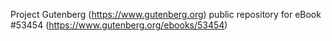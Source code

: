Project Gutenberg (https://www.gutenberg.org) public repository for
eBook #53454 (https://www.gutenberg.org/ebooks/53454)
